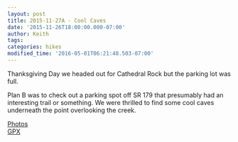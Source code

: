```yaml
---
layout: post
title: 2015-11-27A - Cool Caves
date: '2015-11-26T18:00:00.000-07:00'
author: Keith
tags: 
categories: hikes
modified_time: '2016-05-01T06:21:48.503-07:00'
---
```


Thanksgiving Day we headed out for Cathedral Rock but the parking lot
was full.

Plan B was to check out a parking spot off SR 179 that
presumably had an interesting trail or something. We were thrilled to
find some cool caves underneath the point overlooking the creek.  
  
[Photos](https://goo.gl/photos/PEh5HQpEC89Ku35x8)  
[GPX](https://drive.google.com/file/d/0B05YxhE9Av-PVnNnREFfeWRyWGM/view?usp=sharing)  
